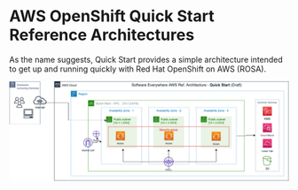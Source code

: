 # AWS OpenShift Quick Start Reference Architectures

As the name suggests, Quick Start provides a simple architecture intended to get up and running quickly with Red Hat OpenShift on AWS (ROSA).

![Quick Start](./aws-cloud-architecture-quickstart.png)

